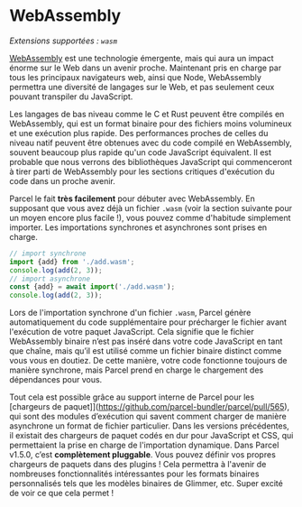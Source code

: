 # WebAssembly

*Extensions supportées : `wasm`*

[WebAssembly](https://webassembly.org) est une technologie émergente, mais qui aura un impact énorme sur le Web dans un avenir proche. Maintenant pris en charge par tous les principaux navigateurs web, ainsi que Node, WebAssembly permettra une diversité de langages sur le Web, et pas seulement ceux pouvant transpiler du JavaScript.

Les langages de bas niveau comme le C et Rust peuvent être compilés en WebAssembly, qui est un format binaire pour des fichiers moins volumineux et une exécution plus rapide. Des performances proches de celles du niveau natif peuvent être obtenues avec du code compilé en WebAssembly, souvent beaucoup plus rapide qu'un code JavaScript équivalent. Il est probable que nous verrons des bibliothèques JavaScript qui commenceront à tirer parti de WebAssembly pour les sections critiques d'exécution du code dans un proche avenir.

Parcel le fait **très facilement** pour débuter avec WebAssembly.  En supposant que vous avez déjà un fichier `.wasm` (voir la section suivante pour un moyen encore plus facile !), vous pouvez comme d'habitude simplement importer. Les importations synchrones et asynchrones sont prises en charge.

```js
// import synchrone
import {add} from './add.wasm';
console.log(add(2, 3));
// import asynchrone
const {add} = await import('./add.wasm');
console.log(add(2, 3));
```

Lors de l'importation synchrone d'un fichier `.wasm`, Parcel génère automatiquement du code supplémentaire pour précharger le fichier avant l'exécution de votre paquet JavaScript. Cela signifie que le fichier WebAssembly binaire n’est pas inséré dans votre code JavaScript en tant que chaîne, mais qu’il est utilisé comme un fichier binaire distinct comme vous vous en doutiez. De cette manière, votre code fonctionne toujours de manière synchrone, mais Parcel prend en charge le chargement des dépendances pour vous.

Tout cela est possible grâce au support interne de Parcel pour les [chargeurs de paquet]](https://github.com/parcel-bundler/parcel/pull/565), qui sont des modules d’exécution qui savent comment charger de manière asynchrone un format de fichier particulier. Dans les versions précédentes, il existait des chargeurs de paquet codés en dur pour JavaScript et CSS, qui permettaient la prise en charge de l'importation dynamique. Dans Parcel v1.5.0, c’est **complètement pluggable**. Vous pouvez définir vos propres chargeurs de paquets dans des plugins ! Cela permettra à l'avenir de nombreuses fonctionnalités intéressantes pour les formats binaires personnalisés tels que les modèles binaires de Glimmer, etc. Super excité de voir ce que cela permet !
